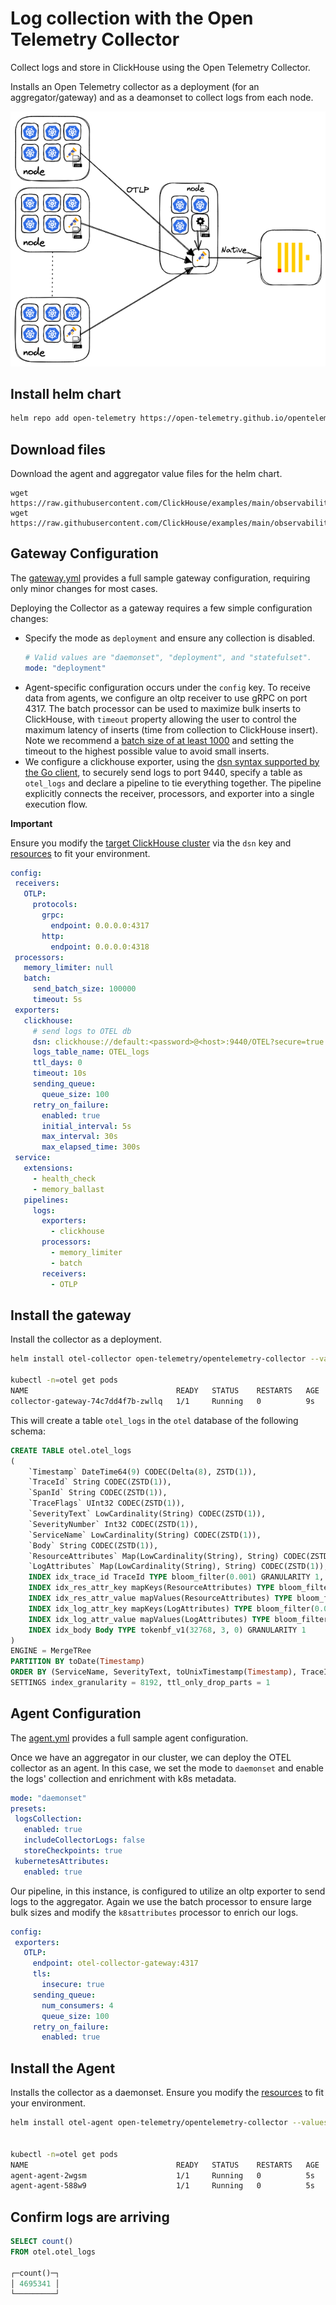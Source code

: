 # Log collection with the Open Telemetry Collector

Collect logs and store in ClickHouse using the Open Telemetry Collector.

Installs an Open Telemetry collector as a deployment (for an aggregator/gateway) and as a deamonset to collect logs from each node.

![architecture](./architecture.png)

## Install helm chart

```bash
helm repo add open-telemetry https://open-telemetry.github.io/opentelemetry-helm-charts
```

## Download files

Download the agent and aggregator value files for the helm chart.

```
wget https://raw.githubusercontent.com/ClickHouse/examples/main/observability/logs/kubernetes/otel_to_otel/agent.yml
wget https://raw.githubusercontent.com/ClickHouse/examples/main/observability/logs/kubernetes/otel_to_otel/gateway.yml
```

## Gateway Configuration

The [gateway.yml](./gateway.yml) provides a full sample gateway configuration, requiring only minor changes for most cases.

Deploying the Collector as a gateway requires a few simple configuration changes:

- Specify the mode as `deployment` and ensure any collection is disabled. 
    ```yaml
    # Valid values are "daemonset", "deployment", and "statefulset".
    mode: "deployment"
    ```
- Agent-specific configuration occurs under the `config` key. To receive data from agents, we configure an oltp receiver to use gRPC on port 4317. The batch processor can be used to maximize bulk inserts to ClickHouse, with `timeout` property allowing the user to control the maximum latency of inserts (time from collection to ClickHouse insert). Note we recommend a [batch size of at least 1000](https://clickhouse.com/docs/en/cloud/bestpractices/bulk-inserts/#:~:text=Generally%2C%20we%20recommend%20inserting%20data,between%2010%2C000%20to%20100%2C000%20rows.) and setting the timeout to the highest possible value to avoid small inserts. 
- We configure a clickhouse exporter, using the [dsn syntax supported by the Go client](https://github.com/ClickHouse/clickhouse-go#dsn), to securely send logs to port 9440, specify a table as `otel_logs` and declare a pipeline to tie everything together. The pipeline explicitly connects the receiver, processors, and exporter into a single execution flow.

**Important**

Ensure you modify the [target ClickHouse cluster](https://github.com/ClickHouse/examples/blob/main/observability/logs/kubernetes/otel_to_otel/gateway.yml#L78) via the `dsn` key and [resources](https://github.com/ClickHouse/examples/blob/main/observability/logs/kubernetes/otel_to_otel/gateway.yml#L223-L226) to fit your environment.

```yaml
config:
 receivers:
   OTLP:
     protocols:
       grpc:
         endpoint: 0.0.0.0:4317
       http:
         endpoint: 0.0.0.0:4318
 processors:
   memory_limiter: null
   batch:
     send_batch_size: 100000
     timeout: 5s
 exporters:
   clickhouse:
     # send logs to OTEL db
     dsn: clickhouse://default:<password>@<host>:9440/OTEL?secure=true
     logs_table_name: OTEL_logs
     ttl_days: 0
     timeout: 10s
     sending_queue:
       queue_size: 100
     retry_on_failure:
       enabled: true
       initial_interval: 5s
       max_interval: 30s
       max_elapsed_time: 300s
 service:
   extensions:
     - health_check
     - memory_ballast
   pipelines:
     logs:
       exporters:
         - clickhouse
       processors:
         - memory_limiter
         - batch
       receivers:
         - OTLP
```

## Install the gateway

Install the collector as a deployment. 

```bash
helm install otel-collector open-telemetry/opentelemetry-collector --values gateway.yml --create-namespace --namespace otel

kubectl -n=otel get pods
NAME                                 READY   STATUS    RESTARTS   AGE
collector-gateway-74c7dd4f7b-zwllq   1/1     Running   0          9s
```

This will create a table `otel_logs` in the `otel` database of the following schema:

```sql
CREATE TABLE otel.otel_logs
(
    `Timestamp` DateTime64(9) CODEC(Delta(8), ZSTD(1)),
    `TraceId` String CODEC(ZSTD(1)),
    `SpanId` String CODEC(ZSTD(1)),
    `TraceFlags` UInt32 CODEC(ZSTD(1)),
    `SeverityText` LowCardinality(String) CODEC(ZSTD(1)),
    `SeverityNumber` Int32 CODEC(ZSTD(1)),
    `ServiceName` LowCardinality(String) CODEC(ZSTD(1)),
    `Body` String CODEC(ZSTD(1)),
    `ResourceAttributes` Map(LowCardinality(String), String) CODEC(ZSTD(1)),
    `LogAttributes` Map(LowCardinality(String), String) CODEC(ZSTD(1)),
    INDEX idx_trace_id TraceId TYPE bloom_filter(0.001) GRANULARITY 1,
    INDEX idx_res_attr_key mapKeys(ResourceAttributes) TYPE bloom_filter(0.01) GRANULARITY 1,
    INDEX idx_res_attr_value mapValues(ResourceAttributes) TYPE bloom_filter(0.01) GRANULARITY 1,
    INDEX idx_log_attr_key mapKeys(LogAttributes) TYPE bloom_filter(0.01) GRANULARITY 1,
    INDEX idx_log_attr_value mapValues(LogAttributes) TYPE bloom_filter(0.01) GRANULARITY 1,
    INDEX idx_body Body TYPE tokenbf_v1(32768, 3, 0) GRANULARITY 1
)
ENGINE = MergeTRee
PARTITION BY toDate(Timestamp)
ORDER BY (ServiceName, SeverityText, toUnixTimestamp(Timestamp), TraceId)
SETTINGS index_granularity = 8192, ttl_only_drop_parts = 1
```

## Agent Configuration

The [agent.yml](./agent.yml) provides a full sample agent configuration.

Once we have an aggregator in our cluster, we can deploy the OTEL collector as an agent. In this case, we set the mode to `daemonset` and enable the logs' collection and enrichment with k8s metadata.

```yaml
mode: "daemonset"
presets:
 logsCollection:
   enabled: true
   includeCollectorLogs: false
   storeCheckpoints: true
 kubernetesAttributes:
   enabled: true
```

Our pipeline, in this instance, is configured to utilize an oltp exporter to send logs to the aggregator. Again we use the batch processor to ensure large bulk sizes and modify the `k8sattributes` processor to enrich our logs.

```yaml
config:
 exporters:
   OTLP:
     endpoint: otel-collector-gateway:4317
     tls:
       insecure: true
     sending_queue:
       num_consumers: 4
       queue_size: 100
     retry_on_failure:
       enabled: true
```

## Install the Agent

Installs the collector as a daemonset. Ensure you modify the [resources](./agent.yml#L251-L254) to fit your environment.

```bash
helm install otel-agent open-telemetry/opentelemetry-collector --values agent.yml --create-namespace --namespace otel

 
kubectl -n=otel get pods
NAME                                 READY   STATUS    RESTARTS   AGE
agent-agent-2wgsm                    1/1     Running   0          5s
agent-agent-588w9                    1/1     Running   0          5s
```

## Confirm logs are arriving


```sql
SELECT count()
FROM otel.otel_logs

┌─count()─┐
│ 4695341 │
└─────────┘
```